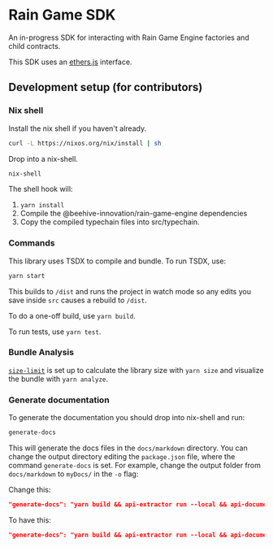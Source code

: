 # Rain Game SDK

An in-progress SDK for interacting with Rain Game Engine factories and child contracts.

This SDK uses an [ethers.js](https://docs.ethers.io/v5/) interface.

## Development setup (for contributors)

### Nix shell

Install the nix shell if you haven't already.

```bash
curl -L https://nixos.org/nix/install | sh
```

Drop into a nix-shell.

```bash
nix-shell
```

The shell hook will:

1. `yarn install`
2. Compile the @beehive-innovation/rain-game-engine dependencies
3. Copy the compiled typechain files into src/typechain.

### Commands

This library uses TSDX to compile and bundle. To run TSDX, use:

```bash
yarn start
```

This builds to `/dist` and runs the project in watch mode so any edits you save inside `src` causes a rebuild to `/dist`.

To do a one-off build, use `yarn build`.

To run tests, use `yarn test`.

### Bundle Analysis

[`size-limit`](https://github.com/ai/size-limit) is set up to calculate the library size with `yarn size` and visualize the bundle with `yarn analyze`.

### Generate documentation

To generate the documentation you should drop into nix-shell and run:

```bash
generate-docs
```

This will generate the docs files in the `docs/markdown` directory. You can change the output directory editing the `package.json` file, where the command `generate-docs` is set. For example, change the output folder from `docs/markdown` to `myDocs/` in the `-o` flag:

Change this:
```JSON
"generate-docs": "yarn build && api-extractor run --local && api-documenter markdown -i docs/input -o docs/markdown"
```
To have this:
```JSON
"generate-docs": "yarn build && api-extractor run --local && api-documenter markdown -i docs/input -o myDocs"
```